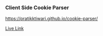 ### Client Side Cookie Parser
https://pratikktiwari.github.io/cookie-parser/

[Live Link](https://pratikktiwari.github.io/cookie-parser/)
